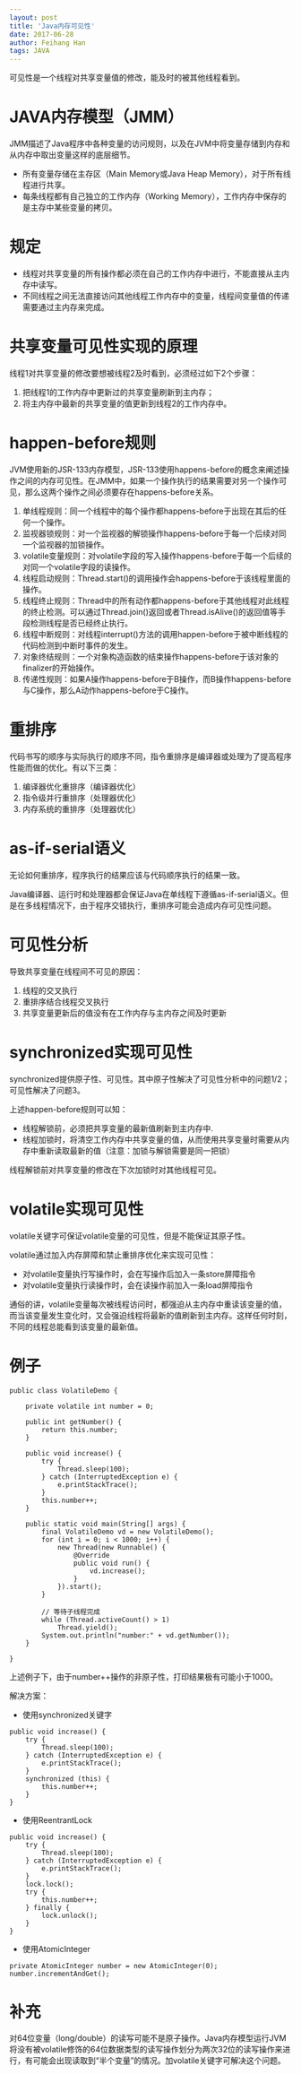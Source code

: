 ```yaml
---
layout: post
title: 'Java内存可见性'
date: 2017-06-28
author: Feihang Han
tags: JAVA
---
```


可见性是一个线程对共享变量值的修改，能及时的被其他线程看到。

# JAVA内存模型（JMM）

JMM描述了Java程序中各种变量的访问规则，以及在JVM中将变量存储到内存和从内存中取出变量这样的底层细节。

* 所有变量存储在主存区（Main Memory或Java Heap Memory），对于所有线程进行共享。
* 每条线程都有自己独立的工作内存（Working Memory），工作内存中保存的是主存中某些变量的拷贝。

# 规定

* 线程对共享变量的所有操作都必须在自己的工作内存中进行，不能直接从主内存中读写。
* 不同线程之间无法直接访问其他线程工作内存中的变量，线程间变量值的传递需要通过主内存来完成。

# 共享变量可见性实现的原理

线程1对共享变量的修改要想被线程2及时看到，必须经过如下2个步骤：

1. 把线程1的工作内存中更新过的共享变量刷新到主内存；
2. 将主内存中最新的共享变量的值更新到线程2的工作内存中。

# happen-before规则

JVM使用新的JSR-133内存模型，JSR-133使用happens-before的概念来阐述操作之间的内存可见性。在JMM中，如果一个操作执行的结果需要对另一个操作可见，那么这两个操作之间必须要存在happens-before关系。

1. 单线程规则：同一个线程中的每个操作都happens-before于出现在其后的任何一个操作。
2. 监视器锁规则：对一个监视器的解锁操作happens-before于每一个后续对同一个监视器的加锁操作。
3. volatile变量规则：对volatile字段的写入操作happens-before于每一个后续的对同一个volatile字段的读操作。
4. 线程启动规则：Thread.start\(\)的调用操作会happens-before于该线程里面的操作。
5. 线程终止规则：Thread中的所有动作都happens-before于其他线程对此线程的终止检测。可以通过Thread.join\(\)返回或者Thread.isAlive\(\)的返回值等手段检测线程是否已经终止执行。
6. 线程中断规则：对线程interrupt\(\)方法的调用happen-before于被中断线程的代码检测到中断时事件的发生。
7. 对象终结规则：一个对象构造函数的结束操作happens-before于该对象的finalizer的开始操作。
8. 传递性规则：如果A操作happens-before于B操作，而B操作happens-before与C操作，那么A动作happens-before于C操作。

# 重排序

代码书写的顺序与实际执行的顺序不同，指令重排序是编译器或处理为了提高程序性能而做的优化。有以下三类：

1. 编译器优化重排序（编译器优化）
2. 指令级并行重排序（处理器优化）
3. 内存系统的重排序（处理器优化）

# as-if-serial语义

无论如何重排序，程序执行的结果应该与代码顺序执行的结果一致。

Java编译器、运行时和处理器都会保证Java在单线程下遵循as-if-serial语义。但是在多线程情况下，由于程序交错执行，重排序可能会造成内存可见性问题。

# 可见性分析

导致共享变量在线程间不可见的原因：

1. 线程的交叉执行
2. 重排序结合线程交叉执行
3. 共享变量更新后的值没有在工作内存与主内存之间及时更新

# **synchronized实现可见性**

synchronized提供原子性、可见性。其中原子性解决了可见性分析中的问题1/2；可见性解决了问题3。

上述happen-before规则可以知：

* 线程解锁前，必须把共享变量的最新值刷新到主内存中.
* 线程加锁时，将清空工作内存中共享变量的值，从而使用共享变量时需要从内存中重新读取最新的值（注意：加锁与解锁需要是同一把锁）

线程解锁前对共享变量的修改在下次加锁时对其他线程可见。

# volatile实现可见性

volatile关键字可保证volatile变量的可见性，但是不能保证其原子性。

volatile通过加入内存屏障和禁止重排序优化来实现可见性：

* 对volatile变量执行写操作时，会在写操作后加入一条store屏障指令
* 对volatile变量执行读操作时，会在读操作前加入一条load屏障指令

通俗的讲，volatile变量每次被线程访问时，都强迫从主内存中重读该变量的值，而当该变量发生变化时，又会强迫线程将最新的值刷新到主内存。这样任何时刻，不同的线程总能看到该变量的最新值。

# 例子

```
public class VolatileDemo {

    private volatile int number = 0;

    public int getNumber() {
        return this.number;
    }

    public void increase() {
        try {
            Thread.sleep(100);
        } catch (InterruptedException e) {
            e.printStackTrace();
        }
        this.number++;
    }

    public static void main(String[] args) {
        final VolatileDemo vd = new VolatileDemo();
        for (int i = 0; i < 1000; i++) {
            new Thread(new Runnable() {
                @Override
                public void run() {
                    vd.increase();
                }
            }).start();
        }

        // 等待子线程完成
        while (Thread.activeCount() > 1)
            Thread.yield();
        System.out.println("number:" + vd.getNumber());
    }

}
```

上述例子下，由于number++操作的非原子性，打印结果极有可能小于1000。

解决方案：

* 使用synchronized关键字

```
public void increase() {
    try {
        Thread.sleep(100);
    } catch (InterruptedException e) {
        e.printStackTrace();
    }
    synchronized (this) {
        this.number++;
    }
}
```

* 使用ReentrantLock

```
public void increase() {
    try {
        Thread.sleep(100);
    } catch (InterruptedException e) {
        e.printStackTrace();
    }
    lock.lock();
    try {
        this.number++;
    } finally {
        lock.unlock();
    }
}
```

* 使用AtomicInteger

```
private AtomicInteger number = new AtomicInteger(0);
number.incrementAndGet();
```

# 补充

对64位变量（long/double）的读写可能不是原子操作。Java内存模型运行JVM将没有被volatile修饰的64位数据类型的读写操作划分为两次32位的读写操作来进行，有可能会出现读取到“半个变量”的情况。加volatile关键字可解决这个问题。

